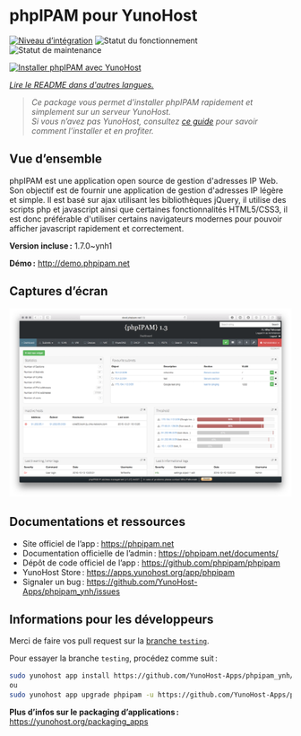 <!--
Nota bene : ce README est automatiquement généré par <https://github.com/YunoHost/apps/tree/master/tools/readme_generator>
Il NE doit PAS être modifié à la main.
-->

# phpIPAM pour YunoHost

[![Niveau d’intégration](https://dash.yunohost.org/integration/phpipam.svg)](https://ci-apps.yunohost.org/ci/apps/phpipam/) ![Statut du fonctionnement](https://ci-apps.yunohost.org/ci/badges/phpipam.status.svg) ![Statut de maintenance](https://ci-apps.yunohost.org/ci/badges/phpipam.maintain.svg)

[![Installer phpIPAM avec YunoHost](https://install-app.yunohost.org/install-with-yunohost.svg)](https://install-app.yunohost.org/?app=phpipam)

*[Lire le README dans d'autres langues.](./ALL_README.md)*

> *Ce package vous permet d’installer phpIPAM rapidement et simplement sur un serveur YunoHost.*  
> *Si vous n’avez pas YunoHost, consultez [ce guide](https://yunohost.org/install) pour savoir comment l’installer et en profiter.*

## Vue d’ensemble

phpIPAM est une application open source de gestion d'adresses IP Web. Son objectif est de fournir une application de gestion d'adresses IP légère et simple. Il est basé sur ajax utilisant les bibliothèques jQuery, il utilise des scripts php et javascript ainsi que certaines fonctionnalités HTML5/CSS3, il est donc préférable d'utiliser certains navigateurs modernes pour pouvoir afficher javascript rapidement et correctement.


**Version incluse :** 1.7.0~ynh1

**Démo :** <http://demo.phpipam.net>

## Captures d’écran

![Capture d’écran de phpIPAM](./doc/screenshots/dashboard.png)

## Documentations et ressources

- Site officiel de l’app : <https://phpipam.net>
- Documentation officielle de l’admin : <https://phpipam.net/documents/>
- Dépôt de code officiel de l’app : <https://github.com/phpipam/phpipam>
- YunoHost Store : <https://apps.yunohost.org/app/phpipam>
- Signaler un bug : <https://github.com/YunoHost-Apps/phpipam_ynh/issues>

## Informations pour les développeurs

Merci de faire vos pull request sur la [branche `testing`](https://github.com/YunoHost-Apps/phpipam_ynh/tree/testing).

Pour essayer la branche `testing`, procédez comme suit :

```bash
sudo yunohost app install https://github.com/YunoHost-Apps/phpipam_ynh/tree/testing --debug
ou
sudo yunohost app upgrade phpipam -u https://github.com/YunoHost-Apps/phpipam_ynh/tree/testing --debug
```

**Plus d’infos sur le packaging d’applications :** <https://yunohost.org/packaging_apps>

